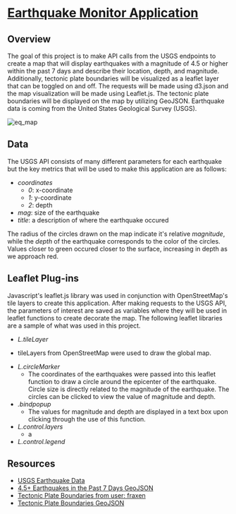 # [Earthquake Monitor Application](https://cxnoii.github.io/Earthquake_Monitor/)

## Overview
The goal of this project is to make API calls from the USGS endpoints to create a map that will display earthquakes with a magnitude of 4.5 or higher within the past 7 days and describe their location, depth, and magnitude. Additionally, tectonic plate boundaries will be visualized as a leaflet layer that can be toggled on and off. The requests will be made using d3.json and the map visualization will be made using Leaflet.js. The tectonic plate boundaries will be displayed on the map by utilizing GeoJSON. Earthquake data is coming from the United States Geological Survey (USGS).

![eq_map](https://user-images.githubusercontent.com/114107454/224603182-510f94cb-c7c9-4f83-968b-8d3eeecf45c5.jpg)

## Data
The USGS API consists of many different parameters for each earthquake but the key metrics that will be used to make this application are as follows:
* _coordinates_
  - _0_: x-coordinate
  - _1_: y-coordinate
  - _2_: depth
* _mag_: size of the earthquake
* _title_: a description of where the earthquake occured

The radius of the circles drawn on the map indicate it's relative _magnitude_, while the _depth_ of the earthquake corresponds to the color of the circles. Values closer to green occured closer to the surface, increasing in depth as we approach red.

## Leaflet Plug-ins
Javascript's leaflet.js library was used in conjunction with OpenStreetMap's tile layers to create this application. After making requests to the USGS API, the parameters of interest are saved as variables where they will be used in leaflet functions to create decorate the map. The following leaflet libraries are a sample of what was used in this project.

*  _L.tileLayer_
  - tileLayers from OpenStreetMap were used to draw the global map.
* _L.circleMarker_
  - The coordinates of the earthquakes were passed into this leaflet function to draw a circle around the epicenter of the earthquake. Circle size is directly related to the magnitude of the earthquake. The circles can be clicked to view the value of magnitude and depth.
* _.bindpopup_
  - The values for magnitude and depth are displayed in a text box upon clicking through the use of this function.
* _L.control.layers_
  - a
* _L.control.legend_



## Resources
* [USGS Earthquake Data](https://earthquake.usgs.gov/earthquakes/feed/v1.0/geojson.php)
* [4.5+ Earthquakes in the Past 7 Days GeoJSON](https://earthquake.usgs.gov/earthquakes/feed/v1.0/summary/4.5_week.geojson)
* [Tectonic Plate Boundaries from user: fraxen](https://github.com/fraxen/tectonicplates)
* [Tectonic Plate Boundaries GeoJSON](https://raw.githubusercontent.com/fraxen/tectonicplates/master/GeoJSON/PB2002_boundaries.json)

